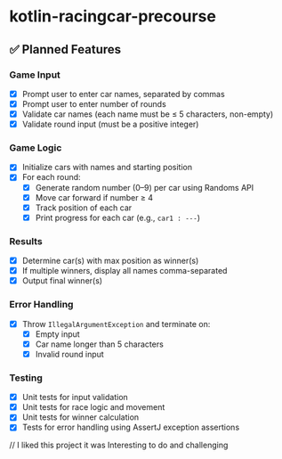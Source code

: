 # kotlin-racingcar-precourse
## ✅ Planned Features

### Game Input
- [x] Prompt user to enter car names, separated by commas
- [x] Prompt user to enter number of rounds
- [x] Validate car names (each name must be ≤ 5 characters, non-empty)
- [x] Validate round input (must be a positive integer)

### Game Logic
- [x] Initialize cars with names and starting position
- [x] For each round:
    - [x] Generate random number (0–9) per car using Randoms API
    - [x] Move car forward if number ≥ 4
    - [x] Track position of each car
    - [x] Print progress for each car (e.g., `car1 : ---`)

### Results
- [x] Determine car(s) with max position as winner(s)
- [x] If multiple winners, display all names comma-separated
- [x] Output final winner(s)

### Error Handling
- [x] Throw `IllegalArgumentException` and terminate on:
    - [x] Empty input
    - [x] Car name longer than 5 characters
    - [x] Invalid round input

### Testing
- [x] Unit tests for input validation
- [x] Unit tests for race logic and movement
- [x] Unit tests for winner calculation
- [x] Tests for error handling using AssertJ exception assertions

// I liked this project it was Interesting to do and challenging 